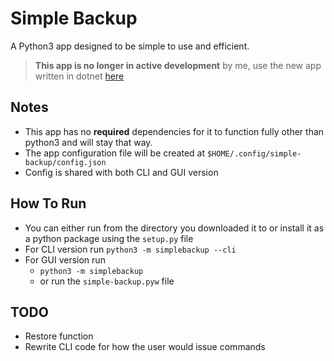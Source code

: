 # Simple Backup
A Python3 app designed to be simple to use and efficient.

> **This app is no longer in active development** by me, use the new app written in dotnet [here](https://github.com/enchant97/simple-backup)

## Notes
- This app has no **required** dependencies for it to function fully other than python3 and will stay that way.
- The app configuration file will be created at `$HOME/.config/simple-backup/config.json`
- Config is shared with both CLI and GUI version

## How To Run
- You can either run from the directory you downloaded it to or install it as a python package using the `setup.py` file
- For CLI version run `python3 -m simplebackup --cli`
- For GUI version run
  - `python3 -m simplebackup`
  - or run the `simple-backup.pyw` file

## TODO
- Restore function
- Rewrite CLI code for how the user would issue commands
